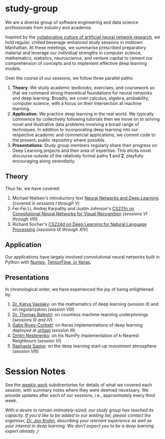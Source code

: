 # study-group

We are a diverse group of software engineering and data science professionals from industry and academia. 

Inspired by the [collaborative culture of artificial neural network research](https://www.untapt.com/industry/2016/08/02/deep-learning-study-group/), we hold regular, chilled beverage-enhanced study sessions in midtown Manhattan. At these meetings, we summarise prescribed preparatory material and leverage our individual strengths in computer science, mathematics, statistics, neuroscience, and venture capital to cement our comprehension of concepts and to implement effective deep learning models. 

Over the course of our sessions, we follow three parallel paths: 

1. **Theory**: We study academic textbooks, exercises, and coursework so that we command strong theoretical foundations for neural networks and deep learning. Broadly, we cover calculus, algebra, probability, computer science, with a focus on their intersection at machine learning. 
2. **Application**: We practice deep learning in the real world. We typically commence by collectively following tutorials then we move on to solving novel and illustrative data problems involving a broad range of techniques. In addition to incorporating deep learning into our respective academic and commercial applications, we commit code to the present, public repository where possible. 
3. **Presentations**: Study group members regularly share their progress on Deep Learning projects and their area of expertise. This elicits novel discourse outside of the relatively formal paths **1** and **2**, playfully encouraging along serendipity. 

## Theory

Thus far, we have covered: 

1. Michael Nielsen's introductory text [Neural Networks and Deep Learning](http://neuralnetworksanddeeplearning.com/) (covered in *sessions I through V*)
2. Fei-Fei Li, Andrej Karpathy and Justin Johnson's [CS231n on Convolutional Neural Networks for Visual Recognition](http://cs231n.github.io/) (*sessions VI through VIII*)
3. Richard Socher's [CS224d on Deep Learning for Natural Language Processing](https://cs224d.stanford.edu/) (*sessions IX through XIV*)


## Application

Our applications have largely involved convolutional neural networks built in Python with [Numpy](https://github.com/the-deep-learners/study-group/tree/master/nn-from-scratch), [TensorFlow, or Keras](https://insights.untapt.com/fundamental-deep-learning-code-in-tflearn-keras-theano-and-tensorflow-66be10a03227). 


## Presentations

In chronological order, we have experienced the joy of being enlightened by: 

1. [Dr. Katya Vasilaky](https://kathrynthegreat.github.io/): on the mathematics of deep learning (*session II*) and on regularization (*session VIII*)
2. [Dr. Thomas Balestri](https://www.linkedin.com/in/thomasbalestri): on countless machine-learning underpinnings (*sessions III and IV*)
3. [Gabe Rives-Corbett](https://www.linkedin.com/in/grivescorbett): on Keras implementations of deep learning deployed at [untapt](https://www.untapt.com/) (*session III*)
2. [Dmitri Nesterenko](https://github.com/dmitrinesterenko): on his NumPy implementation of k-Nearest Neighbours (*session VI*)
3. [Raphaela Sapire](https://www.linkedin.com/in/raphaelasapire): on the deep learning start-up investment atmosphere (*session VIII*)


# Session Notes

See the [weekly work](https://github.com/the-deep-learners/study-group/tree/master/weekly-work) subdirectories for details of what we covered each session, with summary notes where they were deemed necessary. We provide updates after each of our sessions, i.e., approximately every third week. 


*With a desire to remain intimately-sized, our study group has reached its capacity. If you'd like to be added to our waiting list, please contact the organiser, [Dr. Jon Krohn](https://www.jonkrohn.com/contact/), describing your relevant experience as well as your interest in deep learning. We don't expect you to be a deep learning expert already :)*
